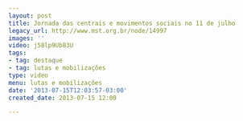 ```yaml
---
layout: post
title: Jornada das centrais e movimentos sociais no 11 de julho
legacy_url: http://www.mst.org.br/node/14997
images: ''
video: j58lp9Ub83U
tags:
- tag: destaque
- tag: lutas e mobilizações
type: video
menu: lutas e mobilizações
date: '2013-07-15T12:03:57-03:00'
created_date: 2013-07-15 12:00

---
```

<p>&nbsp;</p><p style="text-align: center;"><object data="http://www.youtube.com/v/j58lp9Ub83U" type="application/x-shockwave-flash" height="500" width="500"><param name="src" value="http://www.youtube.com/v/j58lp9Ub83U"><param name="align" value="bottom"></object></p>

